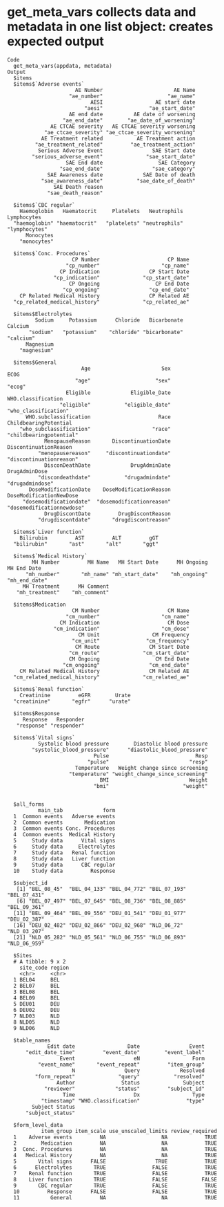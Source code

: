 # get_meta_vars collects data and metadata in one list object: creates expected output

    Code
      get_meta_vars(appdata, metadata)
    Output
      $items
      $items$`Adverse events`
                          AE Number                       AE Name 
                        "ae_number"                     "ae_name" 
                               AESI                 AE start date 
                             "aesi"               "ae_start_date" 
                        AE end date          AE date of worsening 
                      "ae_end_date"        "ae_date_of_worsening" 
                  AE CTCAE severity   AE CTCAE severity worsening 
                "ae_ctcae_severity" "ae_ctcae_severity_worsening" 
               AE Treatment related           AE Treatment action 
             "ae_treatment_related"         "ae_treatment_action" 
              Serious Adverse Event                SAE Start date 
            "serious_adverse_event"              "sae_start_date" 
                       SAE End date                  SAE Category 
                     "sae_end_date"                "sae_category" 
                 SAE Awareness date             SAE Date of death 
               "sae_awareness_date"           "sae_date_of_death" 
                   SAE Death reason 
                 "sae_death_reason" 
      
      $items$`CBC regular`
        Haemoglobin   Haematocrit     Platelets   Neutrophils   Lymphocytes 
      "haemoglobin" "haematocrit"   "platelets" "neutrophils" "lymphocytes" 
          Monocytes 
        "monocytes" 
      
      $items$`Conc. Procedures`
                         CP Number                      CP Name 
                       "cp_number"                    "cp_name" 
                     CP Indication                CP Start Date 
                   "cp_indication"              "cp_start_date" 
                        CP Ongoing                  CP End Date 
                      "cp_ongoing"                "cp_end_date" 
        CP Related Medical History                CP Related AE 
      "cp_related_medical_history"              "cp_related_ae" 
      
      $items$Electrolytes
             Sodium     Potassium      Chloride   Bicarbonate       Calcium 
           "sodium"   "potassium"    "chloride" "bicarbonate"     "calcium" 
          Magnesium 
        "magnesium" 
      
      $items$General
                            Age                       Sex                      ECOG 
                          "age"                     "sex"                    "ecog" 
                       Eligible             Eligible_Date        WHO.classification 
                     "eligible"           "eligible_date"      "who_classification" 
          WHO.subclassification                      Race     ChildbearingPotential 
        "who_subclassification"                    "race"   "childbearingpotential" 
                MenopauseReason       DiscontinuationDate     DiscontinuationReason 
              "menopausereason"     "discontinuationdate"   "discontinuationreason" 
                DisconDeathDate             DrugAdminDate             DrugAdminDose 
              "discondeathdate"           "drugadmindate"           "drugadmindose" 
           DoseModificationDate    DoseModificationReason   DoseModificationNewDose 
         "dosemodificationdate"  "dosemodificationreason" "dosemodificationnewdose" 
                DrugDiscontDate         DrugDiscontReason 
              "drugdiscontdate"       "drugdiscontreason" 
      
      $items$`Liver function`
        Bilirubin         AST         ALT         gGT 
      "bilirubin"       "ast"       "alt"       "ggt" 
      
      $items$`Medical History`
            MH Number         MH Name   MH Start Date      MH Ongoing     MH End Date 
          "mh_number"       "mh_name" "mh_start_date"    "mh_ongoing"   "mh_end_date" 
         MH Treatment      MH Comment 
       "mh_treatment"    "mh_comment" 
      
      $items$Medication
                         CM Number                      CM Name 
                       "cm_number"                    "cm_name" 
                     CM Indication                      CM Dose 
                   "cm_indication"                    "cm_dose" 
                           CM Unit                 CM Frequency 
                         "cm_unit"               "cm_frequency" 
                          CM Route                CM Start Date 
                        "cm_route"              "cm_start_date" 
                        CM Ongoing                  CM End Date 
                      "cm_ongoing"                "cm_end_date" 
        CM Related Medical History                CM Related AE 
      "cm_related_medical_history"              "cm_related_ae" 
      
      $items$`Renal function`
        Creatinine         eGFR        Urate 
      "creatinine"       "egfr"      "urate" 
      
      $items$Response
         Response   Responder 
       "response" "responder" 
      
      $items$`Vital signs`
              Systolic blood pressure        Diastolic blood pressure 
            "systolic_blood_pressure"      "diastolic_blood_pressure" 
                                Pulse                            Resp 
                              "pulse"                          "resp" 
                          Temperature   Weight change since screening 
                        "temperature" "weight_change_since_screening" 
                                  BMI                          Weight 
                                "bmi"                        "weight" 
      
      
      $all_forms
              main_tab             form
      1  Common events   Adverse events
      2  Common events       Medication
      3  Common events Conc. Procedures
      4  Common events  Medical History
      5     Study data      Vital signs
      6     Study data     Electrolytes
      7     Study data   Renal function
      8     Study data   Liver function
      9     Study data      CBC regular
      10    Study data         Response
      
      $subject_id
       [1] "BEL_08_45"  "BEL_04_133" "BEL_04_772" "BEL_07_193" "BEL_07_431"
       [6] "BEL_07_497" "BEL_07_645" "BEL_08_736" "BEL_08_885" "BEL_09_361"
      [11] "BEL_09_464" "BEL_09_556" "DEU_01_541" "DEU_01_977" "DEU_02_387"
      [16] "DEU_02_482" "DEU_02_866" "DEU_02_968" "NLD_06_72"  "NLD_03_207"
      [21] "NLD_05_282" "NLD_05_561" "NLD_06_755" "NLD_06_893" "NLD_06_959"
      
      $Sites
      # A tibble: 9 x 2
        site_code region
        <chr>     <chr> 
      1 BEL04     BEL   
      2 BEL07     BEL   
      3 BEL08     BEL   
      4 BEL09     BEL   
      5 DEU01     DEU   
      6 DEU02     DEU   
      7 NLD03     NLD   
      8 NLD05     NLD   
      9 NLD06     NLD   
      
      $table_names
                 Edit date                 Date                Event 
          "edit_date_time"         "event_date"        "event_label" 
                     Event                   eN                 Form 
              "event_name"       "event_repeat"         "item_group" 
                         N                Query             Resolved 
             "form_repeat"              "query"           "resolved" 
                    Author               Status              Subject 
                "reviewer"             "status"         "subject_id" 
                      Time                   Dx                 Type 
               "timestamp" "WHO.classification"               "type" 
            Subject Status 
          "subject_status" 
      
      $form_level_data
               item_group item_scale use_unscaled_limits review_required
      1    Adverse events         NA                  NA            TRUE
      2        Medication         NA                  NA            TRUE
      3  Conc. Procedures         NA                  NA            TRUE
      4   Medical History         NA                  NA            TRUE
      5       Vital signs      FALSE                TRUE            TRUE
      6      Electrolytes       TRUE               FALSE            TRUE
      7    Renal function       TRUE               FALSE            TRUE
      8    Liver function       TRUE               FALSE           FALSE
      9       CBC regular       TRUE               FALSE            TRUE
      10         Response      FALSE               FALSE            TRUE
      11          General         NA                  NA            TRUE
      

